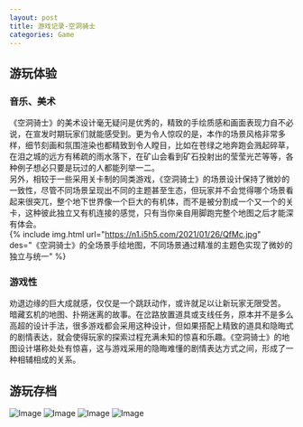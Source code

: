 ```yaml
---      
layout: post      
title: 游戏记录-空洞骑士      
categories: Game      
---   
```


## 游玩体验
### 音乐、美术
《空洞骑士》的美术设计毫无疑问是优秀的，精致的手绘质感和画面表现力自不必说，在宣发时期玩家们就能感受到。更为令人惊叹的是，本作的场景风格非常多样，细节刻画和氛围渲染也都精致到令人瞠目，比如在苍绿之地奔跑会溅起碎草，在泪之城的远方有稀疏的雨水落下，在矿山会看到矿石投射出的莹莹光芒等等，各种例子想必只要是玩过的人都能列举一二。  
另外，相较于一些采用关卡制的同类游戏，《空洞骑士》的场景设计保持了微妙的一致性，尽管不同场景呈现出不同的主题甚至生态，但玩家并不会觉得哪个场景看起来很突兀，整个地下世界像一个巨大的有机体，而不是被分割成一个又一个的关卡，这种彼此独立又有机连接的感觉，只有当你亲自用脚跑完整个地图之后才能深有体会。  
{% include img.html url="https://n1.i5h5.com/2021/01/26/QfMc.jpg" des="《空洞骑士》的全场景手绘地图，不同场景通过精准的主题色实现了微妙的独立与统一" %}
### 游戏性
劝退边缘的巨大成就感，仅仅是一个跳跃动作，或许就足以让新玩家无限受苦。  
暗藏玄机的地图、扑朔迷离的故事。在岔路放置道具或支线任务，原本并不是多么高超的设计手法，很多游戏都会采用这种设计，但如果搭配上精致的道具和隐晦式的剧情表达，就会使得玩家的探索过程充满未知的惊喜和乐趣。《空洞骑士》的地图设计堪称处处有惊喜，这与游戏采用的隐晦难懂的剧情表达方式之间，形成了一种相辅相成的关系。  
## 游玩存档
![Image](https://n1.i5h5.com/2021/01/25/QMAi.png)
![Image](https://n1.i5h5.com/2021/01/25/QYxp.jpg)
![Image](https://n1.i5h5.com/2021/01/25/Q4GG.jpg)
![Image](https://n1.i5h5.com/2021/01/25/Qsp4.jpg)
